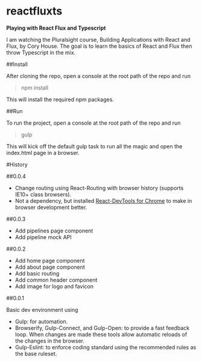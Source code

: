 # reactfluxts
**Playing with React Flux and Typescript**

I am watching the Pluralsight course, Building Applications with React and Flux, by Cory House. The goal is to learn the basics of React and Flux then throw Typescript in the mix.

##Install

After cloning the repo, open a console at the root path of the repo and run

>npm install

This will install the required npm packages.

##Run

To run the project, open a console at the root path of the repo and run

>gulp

This will kick off the default gulp task to run all the magic and open the index.html page in a browser.

#History

##0.0.4

- Change routing using React-Routing with browser history (supports IE10+ class browsers).
- Not a dependency, but installed [React-DevTools for Chrome](https://fb.me/react-devtools) to make in browser development better.

##0.0.3

- Add pipelines page component
- Add pipeline mock API

##0.0.2

- Add home page component
- Add about page component
- Add basic routing
- Add common header component
- Add image for logo and favicon

##0.0.1

Basic dev environment using 

- Gulp: for automation.
- Browserify, Gulp-Connect, and Gulp-Open: to provide a fast feedback loop. When changes are made these tools allow automatic reloads of the changes in the browser.
- Gulp-Eslint: to enforce coding standard using the recommended rules as the base ruleset.